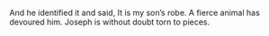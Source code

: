 And he identified it and said, It is my son’s robe. A fierce animal has devoured him. Joseph is without doubt torn to pieces.
